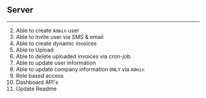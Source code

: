 ## Server

---

2. Able to create `Admin` user
3. Able to invite user via SMS & email
4. Able to create dynamic invoices
5. Able to Upload
6. Able to delete uploaded invoices via cron-job
7. Able to update user information
8. Able to update company information `ONLY` via `Admin`
9. Role based access
10. Dashboard API's
11. Update Readme
